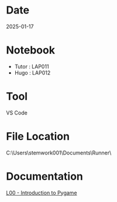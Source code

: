 # Date
2025-01-17

# Notebook
- Tutor : LAP011
- Hugo : LAP012

# Tool
VS Code

# File Location
C:\Users\stemwork001\Documents\Runner\

# Documentation
[L00 - Introduction to Pygame](https://docs.google.com/presentation/d/1hV1eZDS3aVa05LVtJlOuBTPr_YD7UE7e5tYWXT97r14/edit?usp=drive_link)

